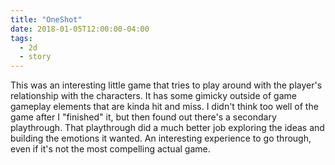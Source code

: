```yaml
---
title: "OneShot"
date: 2018-01-05T12:00:00-04:00
tags:
  - 2d
  - story
---
```


This was an interesting little game that tries to play around with the player's relationship with the characters. It has some gimicky outside of game gameplay elements that are kinda hit and miss. I didn't think too well of the game after I "finished" it, but then found out there's a secondary playthrough. That playthrough did a much better job exploring the ideas and building the emotions it wanted. An interesting experience to go through, even if it's not the most compelling actual game.
